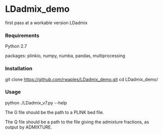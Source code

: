 # LDadmix_demo
first pass at a workable version LDadmix 

### Requirements
Python 2.7

packages: plinkio, numpy, numba, pandas, multiprocessing 

### Installation
git clone  https://github.com/rwaples/LDadmix_demo.git
cd LDadmix_demo/


### Usage
python ./LDadmix_v7.py --help

The G file should be the path to a PLINK bed file.

The Q file should be a path to the file giving the admixture fractions, as output by ADMIXTURE.

